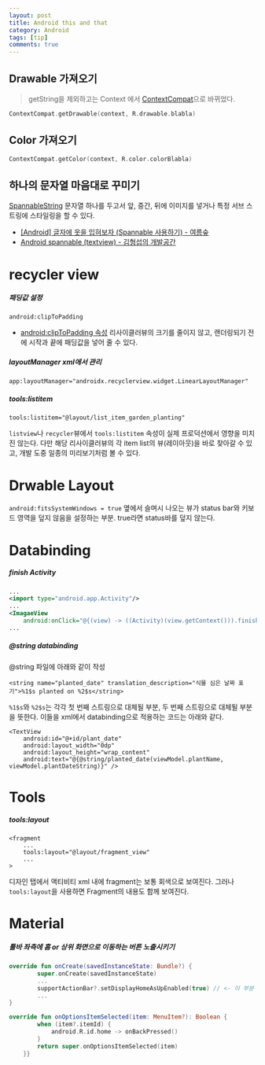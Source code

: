 ```yaml
---
layout: post
title: Android this and that
category: Android
tags: [tip]
comments: true
---
```


## Drawable 가져오기

> getString을 제외하고는 Context 에서 [ContextCompat](https://developer.android.com/reference/android/support/v4/content/ContextCompat)으로 바뀌었다.

```kotlin
ContextCompat.getDrawable(context, R.drawable.blabla)
```

## Color 가져오기

```kotlin
ContextCompat.getColor(context, R.color.colorBlabla)
```

## 하나의 문자열 마음대로 꾸미기

[SpannableString](https://developer.android.com/reference/android/text/SpannableString) 문자열 하나를 두고서 앞, 중간, 뒤에 이미지를 넣거나 특정 서브 스트링에 스타일링을 할 수 있다.

- [[Android] 글자에 옷을 입혀보자 (Spannable 사용하기) - 여름숲](https://re-build.tistory.com/13)
- [Android spannable (textview) - 김형섭의 개발공간](https://sub-dev.tistory.com/10)

# recycler view

##### 패딩값 설정

`android:clipToPadding`

- [android:clipToPadding 속성](https://stack07142.tistory.com/312)
  리사이클러뷰의 크기를 줄이지 않고, 랜더링되기 전에 시작과 끝에 패딩값을 넣어 줄 수 있다.

##### layoutManager xml에서 관리

```
app:layoutManager="androidx.recyclerview.widget.LinearLayoutManager"
```

##### tools:listitem

```
tools:listitem="@layout/list_item_garden_planting"
```

`listview`나 `recycler`뷰에서 `tools:listitem` 속성이 실제 프로덕션에서 영향을 미치진 않는다. 다만 해당 리사이클러뷰의 각 item list의 뷰(레이아웃)을 바로 찾아갈 수 있고, 개발 도중 일종의 미리보기처럼 볼 수 있다.

# Drwable Layout

`android:fitsSystemWindows = true`
옆에서 슬며시 나오는 뷰가 status bar와 키보드 영역을 덮지 않음을 설정하는 부분. true라면 status바를 덮지 않는다.

# Databinding

##### finish Activity

```xml
...
<import type="android.app.Activity"/>
...
<ImagaeView
    android:onClick="@{(view) -> ((Activity)(view.getContext())).finish()}" />
...
```

##### @string databinding

@string 파일에 아래와 같이 작성

```
<string name="planted_date" translation_description="식물 심은 날짜 표기">%1$s planted on %2$s</string>
```

`%1$s`와 `%2$s`는 각각 첫 번째 스트링으로 대체될 부분, 두 번째 스트링으로 대체될 부분을 뜻한다. 이들을 xml에서 databinding으로 적용하는 코드는 아래와 같다.

```xmlan
<TextView
    android:id="@+id/plant_date"
    android:layout_width="0dp"
    android:layout_height="wrap_content"
    android:text="@{@string/planted_date(viewModel.plantName, viewModel.plantDateString)}" />
```

# Tools

##### tools:layout

```
<fragment
    ...
    tools:layout="@layout/fragment_view"
    ...
>
```

디자인 탭에서 액티비티 xml 내에 fragment는 보통 회색으로 보여진다. 그러나 `tools:layout`을 사용하면 Fragment의 내용도 함께 보여진다.

# Material

##### 툴바 좌측에 홈 or 상위 화면으로 이동하는 버튼 노출시키기

```kotlin
override fun onCreate(savedInstanceState: Bundle?) {
        super.onCreate(savedInstanceState)
        ...
        supportActionBar?.setDisplayHomeAsUpEnabled(true) // <- 이 부분
        ...
}

override fun onOptionsItemSelected(item: MenuItem?): Boolean {
        when (item?.itemId) {
            android.R.id.home -> onBackPressed()
        }
        return super.onOptionsItemSelected(item)
    }}
```

